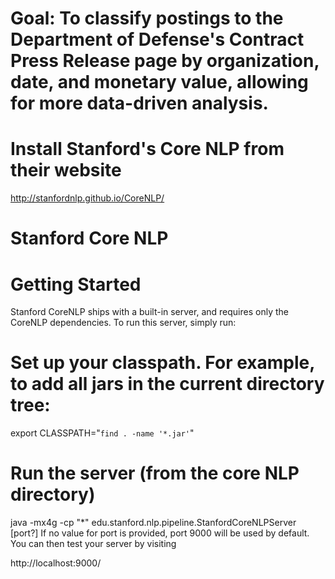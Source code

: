 # Goal: To classify postings to the Department of Defense's Contract Press Release page by organization, date, and monetary value, allowing for more data-driven analysis.

# Install Stanford's Core NLP from their website
http://stanfordnlp.github.io/CoreNLP/

# Stanford Core NLP
# Getting Started
Stanford CoreNLP ships with a built-in server, and requires only the CoreNLP dependencies. To run this server, simply run:

# Set up your classpath. For example, to add all jars in the current directory tree:
export CLASSPATH="`find . -name '*.jar'`"

# Run the server (from the core NLP directory)
java -mx4g -cp "*" edu.stanford.nlp.pipeline.StanfordCoreNLPServer [port?]
If no value for port is provided, port 9000 will be used by default. You can then test your server by visiting

http://localhost:9000/